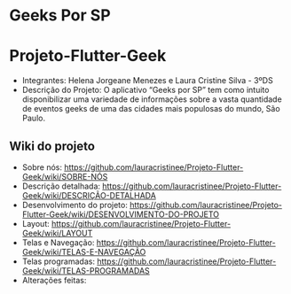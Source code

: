 # Geeks Por SP
# Projeto-Flutter-Geek
- Integrantes: Helena Jorgeane Menezes e Laura Cristine Silva - 3ºDS
- Descrição do Projeto: O aplicativo “Geeks por SP” tem como intuito disponibilizar uma variedade de informações sobre a vasta quantidade de eventos geeks de uma das cidades mais populosas do mundo, São Paulo.

## Wiki do projeto
- Sobre nós: https://github.com/lauracristinee/Projeto-Flutter-Geek/wiki/SOBRE-NÓS
- Descrição detalhada: https://github.com/lauracristinee/Projeto-Flutter-Geek/wiki/DESCRIÇÃO-DETALHADA
- Desenvolvimento do projeto: https://github.com/lauracristinee/Projeto-Flutter-Geek/wiki/DESENVOLVIMENTO-DO-PROJETO
- Layout: https://github.com/lauracristinee/Projeto-Flutter-Geek/wiki/LAYOUT
- Telas e Navegação: https://github.com/lauracristinee/Projeto-Flutter-Geek/wiki/TELAS-E-NAVEGAÇÃO
- Telas programadas: https://github.com/lauracristinee/Projeto-Flutter-Geek/wiki/TELAS-PROGRAMADAS
- Alterações feitas: 


